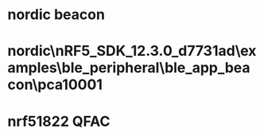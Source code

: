 #  nordic beacon

#  nordic\nRF5_SDK_12.3.0_d7731ad\examples\ble_peripheral\ble_app_beacon\pca10001

#  nrf51822 QFAC